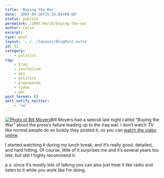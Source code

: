 ```yaml
---
title: 'Buying the War'
date: '2007-04-26T15:35:03+00:00'
status: publish
permalink: /2007/04/26/buying-the-war
author: Colin
excerpt: ''
type: post
layout: '../../layouts/BlogPost.astro'
id: 52
category:
    - politics
tag:
    - Iraq
    - journalism
    - pbs
    - politics
    - propaganda
    - video
    - war
post_format: []
aktt_notify_twitter:
    - 'no'
---
```

[![Photo of Bill Moyers](https://www.pbs.org/moyers/journal/images/topbanner_01.jpg)](https://www.pbs.org/moyers/journal/btw/watch.html "Photo of Bill Moyers")Bill Moyers had a special last night called “Buying the War” about the press’s failure leading up to the Iraq war. I don’t watch TV like normal people do so luckliy they posted it, so you can [watch the video online](https://www.pbs.org/moyers/journal/btw/watch.html).

I started watching it during my lunch break, and it’s really good, detailed, and hard hitting. Of course, little of it surprises me and it’s several years too late, but still I highly recommend it.

p.s. since it’s mostly lots of talking you can also just treat it like radio and listen to it while you work like I’m doing.